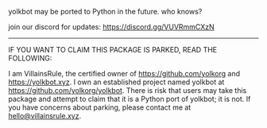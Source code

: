 yolkbot may be ported to Python in the future. who knows?

join our discord for updates: https://discord.gg/VUVRmmCXzN

---

IF YOU WANT TO CLAIM THIS PACKAGE IS PARKED, READ THE FOLLOWING:

I am VillainsRule, the certified owner of https://github.com/yolkorg and https://yolkbot.xyz. I own an established project named yolkbot at https://github.com/yolkorg/yolkbot. There is risk that users may take this package and attempt to claim that it is a Python port of yolkbot; it is not. If you have concerns about parking, please contact me at hello@villainsrule.xyz.